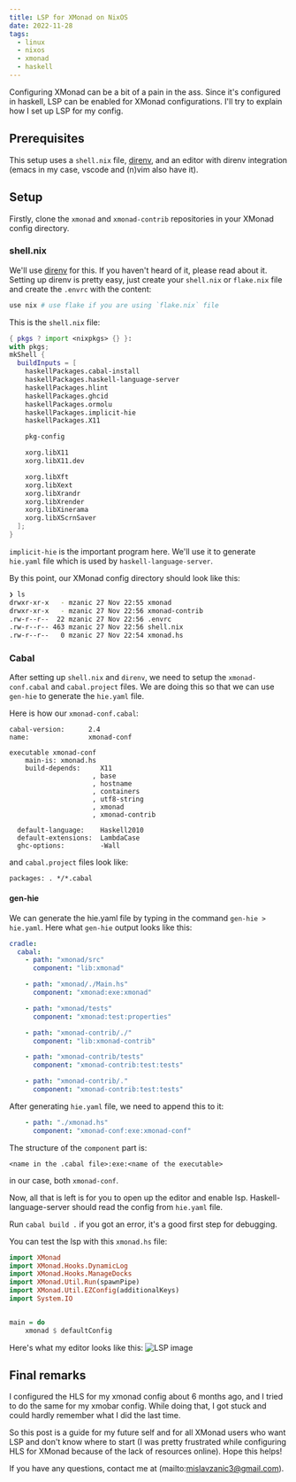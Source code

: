 ```yaml
---
title: LSP for XMonad on NixOS
date: 2022-11-28
tags: 
  - linux
  - nixos
  - xmonad
  - haskell
---
```

Configuring XMonad can be a bit of a pain in the ass. Since it's configured in haskell, LSP can be enabled for XMonad configurations. I'll try to explain how I set up LSP for my config.


## Prerequisites

This setup uses a `shell.nix` file, [direnv](https://direnv.net/), and an editor with direnv integration (emacs in my case, vscode and (n)vim also have it).


## Setup

Firstly, clone the `xmonad` and `xmonad-contrib` repositories in your XMonad config directory.

### shell.nix

We'll use [direnv](https://direnv.net/) for this. If you haven't heard of it, please read about it. Setting up direnv is pretty easy, just create your `shell.nix` or `flake.nix` file and create the `.envrc` with the content:
```sh
use nix # use flake if you are using `flake.nix` file
```

This is the `shell.nix` file:
```nix
{ pkgs ? import <nixpkgs> {} }:
with pkgs;
mkShell {
  buildInputs = [
    haskellPackages.cabal-install
    haskellPackages.haskell-language-server
    haskellPackages.hlint
    haskellPackages.ghcid
    haskellPackages.ormolu
    haskellPackages.implicit-hie
    haskellPackages.X11

    pkg-config

    xorg.libX11
    xorg.libX11.dev

    xorg.libXft
    xorg.libXext
    xorg.libXrandr
    xorg.libXrender
    xorg.libXinerama
    xorg.libXScrnSaver
  ];
}
```
`implicit-hie` is the important program here. We'll use it to generate `hie.yaml` file which is used by `haskell-language-server`.

By this point, our XMonad config directory should look like this:
```sh
❯ ls
drwxr-xr-x   - mzanic 27 Nov 22:55 xmonad
drwxr-xr-x   - mzanic 27 Nov 22:56 xmonad-contrib
.rw-r--r--  22 mzanic 27 Nov 22:56 .envrc
.rw-r--r-- 463 mzanic 27 Nov 22:56 shell.nix
.rw-r--r--   0 mzanic 27 Nov 22:54 xmonad.hs
```
### Cabal

After setting up `shell.nix` and `direnv`, we need to setup the `xmonad-conf.cabal` and `cabal.project` files.
We are doing this so that we can use `gen-hie` to generate the `hie.yaml` file.

Here is how our `xmonad-conf.cabal`: 

```cabal
cabal-version:      2.4
name:               xmonad-conf

executable xmonad-conf
    main-is: xmonad.hs
    build-depends:     X11
                     , base
                     , hostname
                     , containers
                     , utf8-string
                     , xmonad
                     , xmonad-contrib

  default-language:    Haskell2010
  default-extensions:  LambdaCase
  ghc-options:         -Wall
```

and `cabal.project` files look like:

```cabal
packages: . */*.cabal
```

#### gen-hie

We can generate the hie.yaml file by typing in the command `gen-hie > hie.yaml`.
Here what `gen-hie` output looks like this:
```yaml
cradle:
  cabal:
    - path: "xmonad/src"
      component: "lib:xmonad"

    - path: "xmonad/./Main.hs"
      component: "xmonad:exe:xmonad"

    - path: "xmonad/tests"
      component: "xmonad:test:properties"

    - path: "xmonad-contrib/./"
      component: "lib:xmonad-contrib"

    - path: "xmonad-contrib/tests"
      component: "xmonad-contrib:test:tests"

    - path: "xmonad-contrib/."
      component: "xmonad-contrib:test:tests"
```

After generating `hie.yaml` file, we need to append this to it:
```yaml
    - path: "./xmonad.hs"
      component: "xmonad-conf:exe:xmonad-conf"
```

The structure of the `component` part is: 
```
<name in the .cabal file>:exe:<name of the executable>
```
in our case, both `xmonad-conf`.


Now, all that is left is for you to open up the editor and enable lsp.
Haskell-language-server should read the config from `hie.yaml` file.

Run `cabal build .` if you got an error, it's a good first step for debugging.

You can test the lsp with this `xmonad.hs` file:
```haskell
import XMonad
import XMonad.Hooks.DynamicLog
import XMonad.Hooks.ManageDocks
import XMonad.Util.Run(spawnPipe)
import XMonad.Util.EZConfig(additionalKeys)
import System.IO


main = do
    xmonad $ defaultConfig
```

Here's what my editor looks like this: 
![LSP image](/post/images/lsp-enabled.png)

## Final remarks

I configured the HLS for my xmonad config about 6 months ago, and I tried to do the same for my xmobar config. While doing that, I got stuck and could hardly remember what I did the last time.

So this post is a guide for my future self and for all XMonad users who want LSP and don't know where to start (I was pretty frustrated while configuring HLS for XMonad because of the lack of resources online). Hope this helps!

If you have any questions, contact me at (mailto:mislavzanic3@gmail.com).

